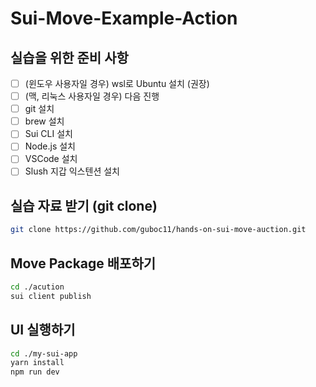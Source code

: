 # Sui-Move-Example-Action

## 실습을 위한 준비 사항
- [ ] (윈도우 사용자일 경우) wsl로 Ubuntu 설치 (권장)
- [ ] (맥, 리눅스 사용자일 경우) 다음 진행
- [ ] git 설치
- [ ] brew 설치
- [ ] Sui CLI 설치
- [ ] Node.js 설치
- [ ] VSCode 설치
- [ ] Slush 지갑 익스텐션 설치

## 실습 자료 받기 (git clone)
```bash
git clone https://github.com/guboc11/hands-on-sui-move-auction.git
```

## Move Package 배포하기
```bash
cd ./acution
sui client publish
```

## UI 실행하기
```bash
cd ./my-sui-app
yarn install
npm run dev
```
